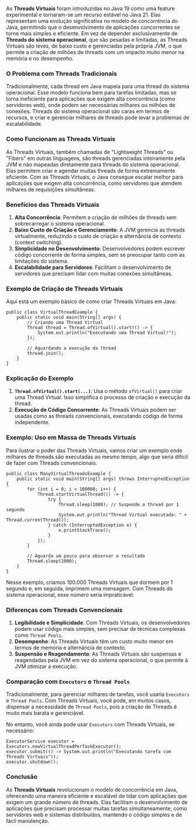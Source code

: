 As **Threads Virtuais** foram introduzidas no Java 19 como uma feature experimental e tornaram-se um recurso estável no Java 21. Elas representam uma evolução significativa no modelo de concorrência do Java, permitindo que o desenvolvimento de aplicações concorrentes se torne mais simples e eficiente. Em vez de depender exclusivamente de **Threads do sistema operacional**, que são pesadas e limitadas, as Threads Virtuais são leves, de baixo custo e gerenciadas pela própria JVM, o que permite a criação de milhões de threads com um impacto muito menor na memória e no desempenho.
### O Problema com Threads Tradicionais

Tradicionalmente, cada thread em Java mapeia para uma thread do sistema operacional. Esse modelo funciona bem para tarefas limitadas, mas se torna ineficiente para aplicações que exigem alta concorrência (como servidores web), onde podem ser necessárias milhares ou milhões de conexões. Threads do sistema operacional são caras em termos de recursos, e criar e gerenciar milhares de threads pode levar a problemas de escalabilidade.
### Como Funcionam as Threads Virtuais

As Threads Virtuais, também chamadas de "Lightweight Threads" ou "Fibers" em outras linguagens, são threads gerenciadas inteiramente pela JVM e não mapeadas diretamente para threads do sistema operacional. Elas permitem criar e agendar muitas threads de forma extremamente eficiente. Com as Threads Virtuais, o Java consegue escalar melhor para aplicações que exigem alta concorrência, como servidores que atendem milhares de requisições simultâneas.
### Benefícios das Threads Virtuais

1. **Alta Concorrência**: Permitem a criação de milhões de threads sem sobrecarregar o sistema operacional.
2. **Baixo Custo de Criação e Gerenciamento**: A JVM gerencia as threads virtualmente, reduzindo o custo de criação e alternância de contexto (context switching).
3. **Simplicidade no Desenvolvimento**: Desenvolvedores podem escrever código concorrente de forma simples, sem se preocupar tanto com as limitações do sistema.
4. **Escalabilidade para Servidores**: Facilitam o desenvolvimento de servidores que precisam lidar com muitas conexões simultâneas.
### Exemplo de Criação de Threads Virtuais

Aqui está um exemplo básico de como criar Threads Virtuais em Java:

```
public class VirtualThreadExample {
    public static void main(String[] args) {
        // Criando uma Thread Virtual
        Thread thread = Thread.ofVirtual().start(() -> {
            System.out.println("Executando uma Thread Virtual!");
        });

        // Aguardando a execução da thread
        thread.join();
    }
}
```
### Explicação do Exemplo

1. **`Thread.ofVirtual().start(...)`**: Usa o método `ofVirtual()` para criar uma Thread Virtual. Isso simplifica o processo de criação e execução da thread.
2. **Execução de Código Concorrente**: As Threads Virtuais podem ser usadas como as threads convencionais, executando código de forma independente.
### Exemplo: Uso em Massa de Threads Virtuais

Para ilustrar o poder das Threads Virtuais, vamos criar um exemplo onde milhares de threads são executadas ao mesmo tempo, algo que seria difícil de fazer com Threads convencionais.

```
public class ManyVirtualThreadsExample {
    public static void main(String[] args) throws InterruptedException {
        for (int i = 0; i < 100000; i++) {
            Thread.startVirtualThread(() -> {
                try {
                    Thread.sleep(1000); // Suspende a thread por 1 segundo
                    System.out.println("Thread Virtual executada: " + Thread.currentThread());
                } catch (InterruptedException e) {
                    e.printStackTrace();
                }
            });
        }

        // Aguarda um pouco para observar o resultado
        Thread.sleep(2000);
    }
}
```

Nesse exemplo, criamos 100.000 Threads Virtuais que dormem por 1 segundo e, em seguida, imprimem uma mensagem. Com Threads do sistema operacional, esse número seria impraticável.

### Diferenças com Threads Convencionais

1. **Legibilidade e Simplicidade**: Com Threads Virtuais, os desenvolvedores podem usar código mais simples, sem precisar de técnicas complexas como `Thread Pools`.
2. **Desempenho**: As Threads Virtuais têm um custo muito menor em termos de memória e alternância de contexto.
3. **Suspensão e Reagendamento**: As Threads Virtuais são suspensas e reagendadas pela JVM em vez do sistema operacional, o que permite à JVM otimizar a execução.

### Comparação com `Executors` e `Thread Pools`

Tradicionalmente, para gerenciar milhares de tarefas, você usaria `Executors` e `Thread Pools`. Com Threads Virtuais, você pode, em muitos casos, dispensar a necessidade de `Thread Pools`, pois a criação de Threads é muito mais barata e gerenciável.

No entanto, você ainda pode usar `Executors` com Threads Virtuais, se necessário:

```
ExecutorService executor = Executors.newVirtualThreadPerTaskExecutor();
executor.submit(() -> System.out.println("Executando tarefa com Threads Virtuais"));
executor.shutdown();
```
### Conclusão

As **Threads Virtuais** revolucionam o modelo de concorrência em Java, oferecendo uma maneira eficiente e escalável de lidar com aplicações que exigem um grande número de threads. Elas facilitam o desenvolvimento de aplicações que precisam processar muitas tarefas simultaneamente, como servidores web e sistemas distribuídos, mantendo o código simples e de fácil manutenção.